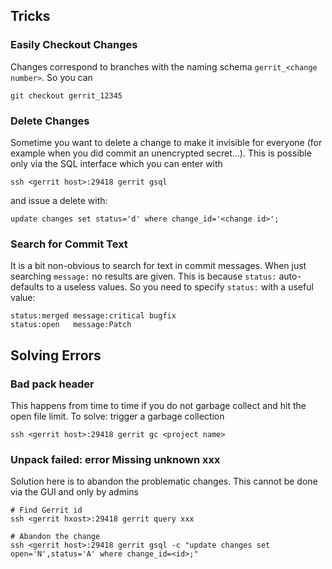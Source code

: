 ## Tricks

### Easily Checkout Changes

Changes correspond to branches with the naming schema `gerrit_<change
number>`. So you can

    git checkout gerrit_12345

### Delete Changes

Sometime you want to delete a change to make it invisible for everyone
(for example when you did commit an unencrypted secret...). This is
possible only via the SQL interface which you can enter with

    ssh <gerrit host>:29418 gerrit gsql

and issue a delete with:

    update changes set status='d' where change_id='<change id>';

### Search for Commit Text

It is a bit non-obvious to search for text in commit messages. When just
searching `message:` no results are given. This is because `status:`
auto-defaults to a useless values. So you need to specify `status:` with
a useful value:

    status:merged message:critical bugfix
    status:open   message:Patch

## Solving Errors

### Bad pack header

This happens from time to time if you do not garbage collect and hit the
open file limit. To solve: trigger a garbage collection

    ssh <gerrit host>:29418 gerrit gc <project name>

### Unpack failed: error Missing unknown xxx

Solution here is to abandon the problematic changes. This cannot be done
via the GUI and only by admins

    # Find Gerrit id
    ssh <gerrit hxost>:29418 gerrit query xxx

    # Abandon the change
    ssh <gerrit host>:29418 gerrit gsql -c "update changes set open='N',status='A' where change_id=<id>;"
